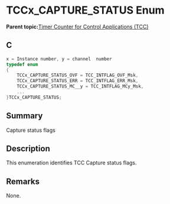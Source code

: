 # TCCx\_CAPTURE\_STATUS Enum

**Parent topic:**[Timer Counter for Control Applications \(TCC\)](GUID-CCA150A8-2C66-40B2-9C35-D7F3473720AE.md)

## C

```c
x = Instance number, y = channel  number
typedef enum
{
    TCCx_CAPTURE_STATUS_OVF = TCC_INTFLAG_OVF_Msk,
    TCCx_CAPTURE_STATUS_ERR = TCC_INTFLAG_ERR_Msk,
    TCCx_CAPTURE_STATUS_MC__y = TCC_INTFLAG_MCy_Msk,
    ...
}TCCx_CAPTURE_STATUS;

```

## Summary

Capture status flags

## Description

This enumeration identifies TCC Capture status flags.

## Remarks

None.

